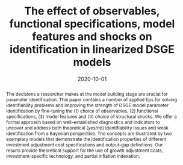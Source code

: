 ---
title: 'The effect of observables, functional specifications, model features and shocks on identification in linearized DSGE models'
authors:
  - Sergey Ivashchenko
  - Willi Mutschler

# Author notes (optional)
#author_notes:
#  - 'Equal contribution'
#  - 'Equal contribution'

date: '2020-10-01'
doi: '10.1016/j.econmod.2019.09.039'

# Schedule page publish date (NOT publication's date).
publishDate: ''

# Publication type.
# Legend: 0 = Uncategorized; 1 = Conference paper; 2 = Journal article;
# 3 = Preprint / Working Paper; 4 = Report; 5 = Book; 6 = Book section;
# 7 = Thesis; 8 = Patent
publication_types: ['2']

# Publication name and optional abbreviated publication name.
publication: '*Economic Modelling*'
publication_short: ''

abstract: The decisions a researcher makes at the model building stage are crucial for parameter identification. This paper contains a number of applied tips for solving identifiability problems and improving the strength of DSGE model parameter identification by fine-tuning the (1) choice of observables, (2) functional specifications, (3) model features and (4) choice of structural shocks. We offer a formal approach based on well-established diagnostics and indicators to uncover and address both theoretical (yes/no) identifiability issues and weak identification from a Bayesian perspective. The concepts are illustrated by two exemplary models that demonstrate the identification properties of different investment adjustment cost specifications and output-gap definitions. Our results provide theoretical support for the use of growth adjustment costs, investment-specific technology, and partial inflation indexation.

# Summary. An optional shortened abstract.
summary: The decisions a researcher makes at the model building stage are crucial for parameter identification. This paper contains a number of applied tips for solving identifiability problems and improving the strength of DSGE model parameter identification by fine-tuning the (1) choice of observables, (2) functional specifications, (3) model features and (4) choice of structural shocks. We offer a formal approach based on well-established diagnostics and indicators to uncover and address both theoretical (yes/no) identifiability issues and weak identification from a Bayesian perspective. The concepts are illustrated by two exemplary models that demonstrate the identification properties of different investment adjustment cost specifications and output-gap definitions. Our results provide theoretical support for the use of growth adjustment costs, investment-specific technology, and partial inflation indexation.

tags:
  - DSGE
  - identification
  - investment adjustment costs
  - output-gap
  - observables

# Display this page in the Featured widget?
featured: false

links:
- name: SFB823 Discussion Paper 7616
  url: http://dx.doi.org/10.17877/DE290R-17433
- name: CQE Working Paper 83
  url: https://www.wiwi.uni-muenster.de/cqe/sites/cqe/files/CQE_Paper/cqe_wp_83_2019.pdf
url_pdf: ''
url_code: https://github.com/wmutschl/identification-note
url_dataset: ''
url_poster: ''
url_project: ''
url_slides: ''
url_source: ''
url_video: ''
url_preprint: /files/papers/Ivashchenko_Mutschler_2019_EcoMod_preprint.pdf

# Featured image
# To use, add an image named `featured.jpg/png` to your page's folder. 
image:
  caption: ''
  focal_point: ''
  preview_only: false

# Associated Projects (optional).
#   Associate this publication with one or more of your projects.
#   Simply enter your project's folder or file name without extension.
#   E.g. `internal-project` references `content/project/internal-project/index.md`.
#   Otherwise, set `projects: []`.
projects: []

# Slides (optional).
#   Associate this publication with Markdown slides.
#   Simply enter your slide deck's filename without extension.
#   E.g. `slides: "example"` references `content/slides/example/index.md`.
#   Otherwise, set `slides: ""`.
slides: ""
---